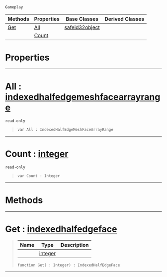  `Gameplay`

|Methods|Properties|Base Classes|Derived Classes|
|---|---|---|---|
|[ Get](https://plasmaengine.github.io/PlasmaDocs/Plasma1/C++/code_reference/class_reference/indexedhalfedgemeshfacearray.md#get-plasma-engine-document)|[ All](https://plasmaengine.github.io/PlasmaDocs/Plasma1/C++/code_reference/class_reference/indexedhalfedgemeshfacearray.md#all-plasma-engine-document)|[safeid32object](https://plasmaengine.github.io/PlasmaDocs/Plasma1/C++/code_reference/class_reference/safeid32object.md)| |
| |[ Count](https://plasmaengine.github.io/PlasmaDocs/Plasma1/C++/code_reference/class_reference/indexedhalfedgemeshfacearray.md#count-plasma-engine-docume)| | |


 #  Properties


---  
 #  All : [indexedhalfedgemeshfacearrayrange](https://plasmaengine.github.io/PlasmaDocs/Plasma1/C++/code_reference/class_reference/indexedhalfedgemeshfacearrayrange.md)

 `read-only`

> 
> ``` lang=cpp, name=Lightning
> var All : IndexedHalfEdgeMeshFaceArrayRange


---  
 #  Count : [integer](https://plasmaengine.github.io/PlasmaDocs/Plasma1/C++/code_reference/lightning_base_types/integer.md)

 `read-only`

> 
> ``` lang=cpp, name=Lightning
> var Count : Integer


---  
 #  Methods


---  
 #  Get : [indexedhalfedgeface](https://plasmaengine.github.io/PlasmaDocs/Plasma1/C++/code_reference/class_reference/indexedhalfedgeface.md)

> 
> |Name|Type|Description|
> |---|---|---|
> ||[integer](https://plasmaengine.github.io/PlasmaDocs/Plasma1/C++/code_reference/lightning_base_types/integer.md)| |
> ``` lang=cpp, name=Lightning
> function Get( : Integer) : IndexedHalfEdgeFace
> ``` 


---  
 

 